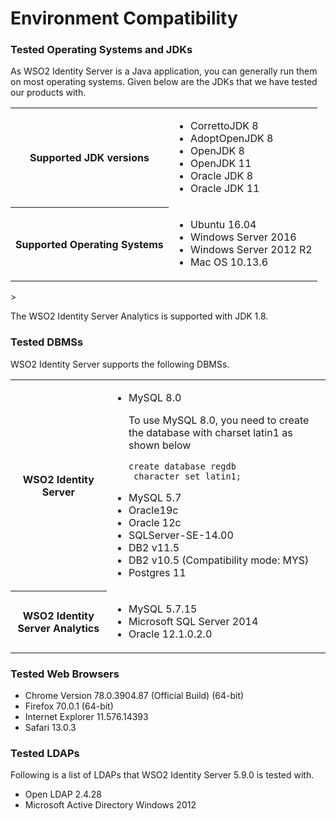 # Environment Compatibility


### Tested Operating Systems and JDKs

As WSO2 Identity Server is a Java application, you can generally run them on most operating systems. Given below are the JDKs that we have tested our products with.

<table>
	<tr>
		<th>Supported JDK versions</th>	
		<td>
			<ul>
				<li>CorrettoJDK 8</li>
				<li>AdoptOpenJDK 8</li>
				<li>OpenJDK 8</li>
				<li>OpenJDK 11</li>
				<li>Oracle JDK 8</li>
				<li>Oracle JDK 11</li>
			</ul>
		</td>
	</tr>
	<tr>
		<th>Supported Operating Systems</th>
		<td>
			<ul>
				<li>Ubuntu 16.04</li>
				<li>Windows Server 2016</li>
				<li>Windows Server 2012 R2</li>
				<li>Mac OS 10.13.6</li>
			</ul>
		</td>
	</tr>
</table>>

The WSO2 Identity Server Analytics is supported with JDK 1.8.

### Tested DBMSs

WSO2 Identity Server supports the following DBMSs.

<table>
	<tr>
		<th>WSO2 Identity Server</th>
		<td>
			<ul>
				<li>MySQL 8.0</li>
				<div class="admonition warning">
					<p class="admonition-title"></p>
					<p>To use MySQL 8.0, you need to create the database with charset latin1 as shown below</p>
					<p><code>create database regdb <br> character set latin1; </code></p>
				</div>
				<li>MySQL 5.7</li>
				<li>Oracle19c</li>
				<li>Oracle 12c</li>
				<li>SQLServer-SE-14.00</li>
				<li>DB2 v11.5</li>
				<li>DB2 v10.5 (Compatibility mode: MYS)</li>
				<li>Postgres 11</li>
			</ul>
		</td>
	</tr>
	<tr>
		<th>WSO2 Identity Server Analytics</th>
		<td>
			<ul>
				<li>MySQL 5.7.15</li>
				<li>Microsoft SQL Server  2014</li>
				<li>Oracle 12.1.0.2.0</li>
			</ul>
		</td>
	</tr>
</table>

### Tested Web Browsers

<ul>
<li>Chrome Version 78.0.3904.87 (Official Build) (64-bit)</li>
<li>Firefox 70.0.1 (64-bit)</li>
<li>Internet Explorer 11.576.14393</li>
<li>Safari 13.0.3</li>
</ul>

### Tested LDAPs

Following is a list of LDAPs that WSO2 Identity Server 5.9.0 is tested with.

<ul>
	<li>Open LDAP 2.4.28</li>
	<li>Microsoft Active Directory Windows 2012</li>
</ul>







